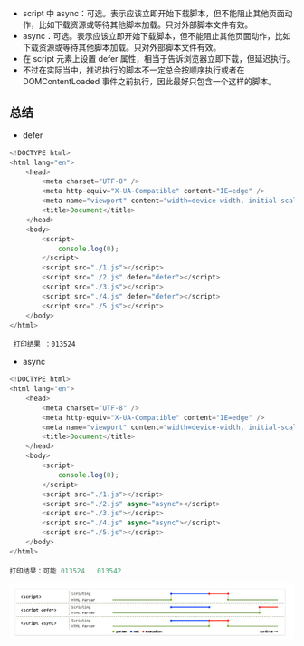 -   script 中 async：可选。表示应该立即开始下载脚本，但不能阻止其他页面动作，比如下载资源或等待其他脚本加载。只对外部脚本文件有效。
-   async：可选。表示应该立即开始下载脚本，但不能阻止其他页面动作，比如下载资源或等待其他脚本加载。只对外部脚本文件有效。
-   在 script 元素上设置 defer 属性，相当于告诉浏览器立即下载，但延迟执行。
-   不过在实际当中，推迟执行的脚本不一定总会按顺序执行或者在 DOMContentLoaded 事件之前执行，因此最好只包含一个这样的脚本。

## 总结

-   defer

```js
<!DOCTYPE html>
<html lang="en">
	<head>
		<meta charset="UTF-8" />
		<meta http-equiv="X-UA-Compatible" content="IE=edge" />
		<meta name="viewport" content="width=device-width, initial-scale=1.0" />
		<title>Document</title>
	</head>
	<body>
		<script>
			console.log(0);
		</script>
		<script src="./1.js"></script>
		<script src="./2.js" defer="defer"></script>
		<script src="./3.js"></script>
		<script src="./4.js" defer="defer"></script>
		<script src="./5.js"></script>
	</body>
</html>

 打印结果 ：013524

```

-   async

```js
<!DOCTYPE html>
<html lang="en">
	<head>
		<meta charset="UTF-8" />
		<meta http-equiv="X-UA-Compatible" content="IE=edge" />
		<meta name="viewport" content="width=device-width, initial-scale=1.0" />
		<title>Document</title>
	</head>
	<body>
		<script>
			console.log(0);
		</script>
		<script src="./1.js"></script>
		<script src="./2.js" async="async"></script>
		<script src="./3.js"></script>
		<script src="./4.js" async="async"></script>
		<script src="./5.js"></script>
	</body>
</html>

打印结果：可能 013524   013542

```

![](./imgs/1.png)
